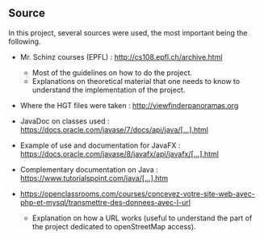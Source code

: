 ## Source

In this project, several sources were used, the most important being the following.

- Mr. Schinz courses (EPFL) : http://cs108.epfl.ch/archive.html
	- Most of the guidelines on how to do the project.
	- Explanations on theoretical material that one needs to know to understand the implementation of the project.

- Where the HGT files were taken : http://viewfinderpanoramas.org

- JavaDoc on classes used : https://docs.oracle.com/javase/7/docs/api/java/[...].html 

- Example of use and documentation for JavaFX : https://docs.oracle.com/javase/8/javafx/api/javafx/[...].html 

- Complementary documentation on Java : https://www.tutorialspoint.com/java/[...].htm

- https://openclassrooms.com/courses/concevez-votre-site-web-avec-php-et-mysql/transmettre-des-donnees-avec-l-url
	- Explanation on how a URL works (useful to understand the part of the project dedicated to openStreetMap access).
